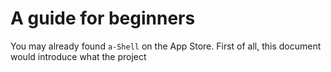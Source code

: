 # A guide for beginners

You may already found `a-Shell` on the App Store. First of all, this document would introduce what the project
